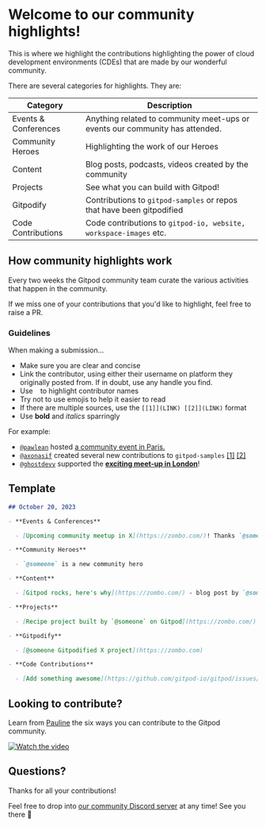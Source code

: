 # Welcome to our community highlights!

This is where we highlight the contributions highlighting the power of cloud development environments (CDEs) that are made by our wonderful community.

There are several categories for highlights. They are:

| Category             | Description                                                                  |
| -------------------- | ---------------------------------------------------------------------------- |
| Events & Conferences | Anything related to community meet-ups or events our community has attended. |
| Community Heroes     | Highlighting the work of our Heroes                                          |
| Content              | Blog posts, podcasts, videos created by the community                        |
| Projects             | See what you can build with Gitpod!                                          |
| Gitpodify            | Contributions to `gitpod-samples` or repos that have been gitpodified        |
| Code Contributions   | Code contributions to `gitpod-io, website, workspace-images` etc.            |

## How community highlights work

Every two weeks the Gitpod community team curate the various activities that happen in the community.

If we miss one of your contributions that you'd like to highlight, feel free to raise a PR.

### Guidelines

When making a submission...

- Make sure you are clear and concise
- Link the contributor, using either their username on platform they originally posted from. If in doubt, use any handle you find.
- Use ` ` to highlight contributor names
- Try not to use emojis to help it easier to read
- If there are multiple sources, use the
  `[[1]](LINK) [[2]](LINK)` format
- Use **bold** and _italics_ sparringly

For example:

- [`@pawlean`](https://www.twitter.com/paulienuh) hosted [a community event in Paris.](https://guild.host/gitpod)
- [`@axonasif`](https://www.twitter.com/axonasif) created several new contributions to `gitpod-samples` [[1]](https://github.com/gitpod-samples) [[2]](https://github.com/gitpod-samples)
- [`@ghostdevv`](https://twitter.com/onlyspaceghost) supported the [**exciting meet-up in London**](https://twitter.com/onlyspaceghost/status/1691560381116752161)!

## Template

```md
## October 20, 2023

- **Events & Conferences**

  - [Upcoming community meetup in X](https://zombo.com/)! Thanks `@someone` for organising :flag:

- **Community Heroes**

  - `@someone` is a new community hero

- **Content**

  - [Gitpod rocks, here's why](https://zombo.com/) - blog post by `@someone`

- **Projects**

  - [Recipe project built by `@someone` on Gitpod](https://zombo.com/)

- **Gitpodify**

  - [@someone Gitpodified X project](https://zombo.com)

- **Code Contributions**

  - [Add something awesome](https://github.com/gitpod-io/gitpod/issues/6877) by `@someone`
```

## Looking to contribute?
Learn from [Pauline](https://twitter.com/paulienuh) the six ways you can contribute to the Gitpod community.

[![Watch the video](https://img.youtube.com/vi/PNuesKDpzXo/hqdefault.jpg)](https://youtu.be/PNuesKDpzXo)

## Questions?

Thanks for all your contributions!

Feel free to drop into [our community Discord server](https://www.gitpod.io/chat) at any time! See you there 👋
